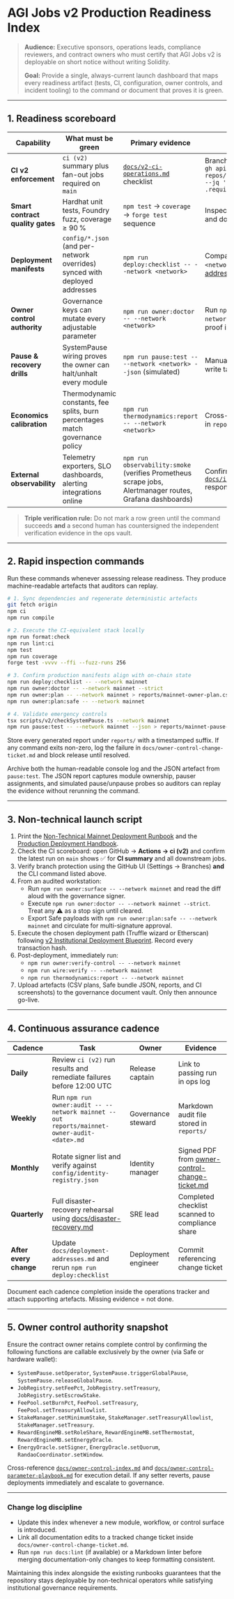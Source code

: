 # AGI Jobs v2 Production Readiness Index

> **Audience:** Executive sponsors, operations leads, compliance reviewers, and contract owners who must certify that AGI Jobs v2 is deployable on short notice without writing Solidity.
>
> **Goal:** Provide a single, always-current launch dashboard that maps every readiness artifact (tests, CI, configuration, owner controls, and incident tooling) to the command or document that proves it is green.

---

## 1. Readiness scoreboard

| Capability | What must be green | Primary evidence | Independent verification |
| --- | --- | --- | --- |
| **CI v2 enforcement** | `ci (v2)` summary plus fan-out jobs required on `main` | [`docs/v2-ci-operations.md`](../v2-ci-operations.md) checklist | Branch protection API probe:<br>`gh api repos/:owner/:repo/branches/main/protection --jq '{required_status_checks: .required_status_checks.contexts}'` |
| **Smart contract quality gates** | Hardhat unit tests, Foundry fuzz, coverage ≥ 90 % | `npm test` → `coverage` → `forge test` sequence | Inspect the latest run under **Actions → ci (v2)** and download `coverage-lcov` |
| **Deployment manifests** | `config/*.json` (and per-network overrides) synced with deployed addresses | `npm run deploy:checklist -- --network <network>` | Compare `deployment/deployment-<network>.json` with [docs/deployment-addresses.md](../deployment-addresses.md) |
| **Owner control authority** | Governance keys can mutate every adjustable parameter | `npm run owner:doctor -- --network <network>` | Run `npm run owner:verify-control -- --network <network>` and file the Markdown proof in `reports/` |
| **Pause & recovery drills** | SystemPause wiring proves the owner can halt/unhalt every module | `npm run pause:test -- --network <network> --json` (simulated) | Manual spot check on Etherscan `SystemPause` write tab using hardware wallet |
| **Economics calibration** | Thermodynamic constants, fee splits, burn percentages match governance policy | `npm run thermodynamics:report -- --network <network>` | Cross-verify with finance-approved baseline in `reports/<network>-economics-baseline.md` |
| **External observability** | Telemetry exporters, SLO dashboards, alerting integrations online | `npm run observability:smoke` (verifies Prometheus scrape jobs, Alertmanager routes, Grafana dashboards) | Confirm dashboard URLs listed in [`docs/institutional-observability.md`](../institutional-observability.md) respond with 200 |

> **Triple verification rule:** Do not mark a row green until the command succeeds **and** a second human has countersigned the independent verification evidence in the ops vault.

---

## 2. Rapid inspection commands

Run these commands whenever assessing release readiness. They produce machine-readable artefacts that auditors can replay.

```bash
# 1. Sync dependencies and regenerate deterministic artefacts
git fetch origin
npm ci
npm run compile

# 2. Execute the CI-equivalent stack locally
npm run format:check
npm run lint:ci
npm test
npm run coverage
forge test -vvvv --ffi --fuzz-runs 256

# 3. Confirm production manifests align with on-chain state
npm run deploy:checklist -- --network mainnet
npm run owner:doctor -- --network mainnet --strict
npm run owner:plan -- --network mainnet > reports/mainnet-owner-plan.csv
npm run owner:plan:safe -- --network mainnet

# 4. Validate emergency controls
tsx scripts/v2/checkSystemPause.ts --network mainnet
npm run pause:test -- --network mainnet --json > reports/mainnet-pause-verification.json
```

Store every generated report under `reports/` with a timestamped suffix. If any command exits non-zero, log the failure in `docs/owner-control-change-ticket.md` and block release until resolved.

Archive both the human-readable console log and the JSON artefact from `pause:test`. The JSON report captures module ownership,
pauser assignments, and simulated pause/unpause probes so auditors can replay the evidence without rerunning the command.

---

## 3. Non-technical launch script

1. Print the [Non-Technical Mainnet Deployment Runbook](nontechnical-mainnet-deployment.md) and the [Production Deployment Handbook](../production-deployment-handbook.md).
2. Check the CI scoreboard: open GitHub → **Actions → ci (v2)** and confirm the latest run on `main` shows ✅ for **CI summary** and all downstream jobs.
3. Verify branch protection using the GitHub UI (Settings → Branches) **and** the CLI command listed above.
4. From an audited workstation:
   - Run `npm run owner:surface -- --network mainnet` and read the diff aloud with the governance signer.
   - Execute `npm run owner:doctor -- --network mainnet --strict`. Treat any ⚠ as a stop sign until cleared.
   - Export Safe payloads with `npm run owner:plan:safe -- --network mainnet` and circulate for multi-signature approval.
5. Execute the chosen deployment path (Truffle wizard or Etherscan) following [v2 Institutional Deployment Blueprint](v2-institutional-deployment-blueprint.md). Record every transaction hash.
6. Post-deployment, immediately run:
   - `npm run owner:verify-control -- --network mainnet`
   - `npm run wire:verify -- --network mainnet`
   - `npm run thermodynamics:report -- --network mainnet`
7. Upload artefacts (CSV plans, Safe bundle JSON, reports, and CI screenshots) to the governance document vault. Only then announce go-live.

---

## 4. Continuous assurance cadence

| Cadence | Task | Owner | Evidence |
| --- | --- | --- | --- |
| **Daily** | Review `ci (v2)` run results and remediate failures before 12:00 UTC | Release captain | Link to passing run in ops log |
| **Weekly** | Run `npm run owner:audit -- --network mainnet --out reports/mainnet-owner-audit-<date>.md` | Governance steward | Markdown audit file stored in `reports/` |
| **Monthly** | Rotate signer list and verify against `config/identity-registry.json` | Identity manager | Signed PDF from [owner-control-change-ticket.md](../owner-control-change-ticket.md) |
| **Quarterly** | Full disaster-recovery rehearsal using [docs/disaster-recovery.md](../disaster-recovery.md) | SRE lead | Completed checklist scanned to compliance share |
| **After every change** | Update `docs/deployment-addresses.md` and rerun `npm run deploy:checklist` | Deployment engineer | Commit referencing change ticket |

Document each cadence completion inside the operations tracker and attach supporting artefacts. Missing evidence = not done.

---

## 5. Owner control authority snapshot

Ensure the contract owner retains complete control by confirming the following functions are callable exclusively by the owner (via Safe or hardware wallet):

- `SystemPause.setOperator`, `SystemPause.triggerGlobalPause`, `SystemPause.releaseGlobalPause`.
- `JobRegistry.setFeePct`, `JobRegistry.setTreasury`, `JobRegistry.setEscrowStake`.
- `FeePool.setBurnPct`, `FeePool.setTreasury`, `FeePool.setTreasuryAllowlist`.
- `StakeManager.setMinimumStake`, `StakeManager.setTreasuryAllowlist`, `StakeManager.setTreasury`.
- `RewardEngineMB.setRoleShare`, `RewardEngineMB.setThermostat`, `RewardEngineMB.setEnergyOracle`.
- `EnergyOracle.setSigner`, `EnergyOracle.setQuorum`, `RandaoCoordinator.setWindow`.

Cross-reference [`docs/owner-control-index.md`](../owner-control-index.md) and [`docs/owner-control-parameter-playbook.md`](../owner-control-parameter-playbook.md) for execution detail. If any setter reverts, pause deployments immediately and escalate to governance.

---

### Change log discipline

- Update this index whenever a new module, workflow, or control surface is introduced.
- Link all documentation edits to a tracked change ticket inside `docs/owner-control-change-ticket.md`.
- Run `npm run docs:lint` (if available) or a Markdown linter before merging documentation-only changes to keep formatting consistent.

Maintaining this index alongside the existing runbooks guarantees that the repository stays deployable by non-technical operators while satisfying institutional governance requirements.
